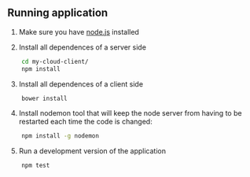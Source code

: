## Running application

 1. Make sure you have [node.js](https://nodejs.org/en/download/) installed

 2. Install all dependences of a server side
```bash
    cd my-cloud-client/
    npm install
```
 3. Install all dependences of a client side
```bash
    bower install
```
 4. Install nodemon tool that will keep the node server from having to be restarted each time the code is changed:
```bash
    npm install -g nodemon
```
 5. Run a development version of the application
```bash
    npm test
```